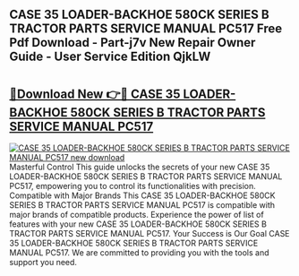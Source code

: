 ## CASE 35 LOADER-BACKHOE 580CK SERIES B TRACTOR PARTS SERVICE MANUAL PC517 Free Pdf Download - Part-j7v New Repair Owner Guide - User Service Edition QjkLW

# <h2><a href="http://bc75841.oget.top/?id=CASE+35+LOADER-BACKHOE+580CK+SERIES+B+TRACTOR+PARTS+SERVICE+MANUAL+PC517">🔗Download New 👉🔴 CASE 35 LOADER-BACKHOE 580CK SERIES B TRACTOR PARTS SERVICE MANUAL PC517</a></h2>

[![CASE 35 LOADER-BACKHOE 580CK SERIES B TRACTOR PARTS SERVICE MANUAL PC517 new download](https://i.imgur.com/5g1atiW.png)](http://bc75841.oget.top/?id=CASE+35+LOADER-BACKHOE+580CK+SERIES+B+TRACTOR+PARTS+SERVICE+MANUAL+PC517)
Masterful Control This guide unlocks the secrets of your new CASE 35 LOADER-BACKHOE 580CK SERIES B TRACTOR PARTS SERVICE MANUAL PC517, empowering you to control its functionalities with precision. Compatible with Major Brands This CASE 35 LOADER-BACKHOE 580CK SERIES B TRACTOR PARTS SERVICE MANUAL PC517 is compatible with major brands of compatible products. Experience the power of list of features with your new CASE 35 LOADER-BACKHOE 580CK SERIES B TRACTOR PARTS SERVICE MANUAL PC517. Your Success is Our Goal CASE 35 LOADER-BACKHOE 580CK SERIES B TRACTOR PARTS SERVICE MANUAL PC517. We are committed to providing you with the tools and support you need.

